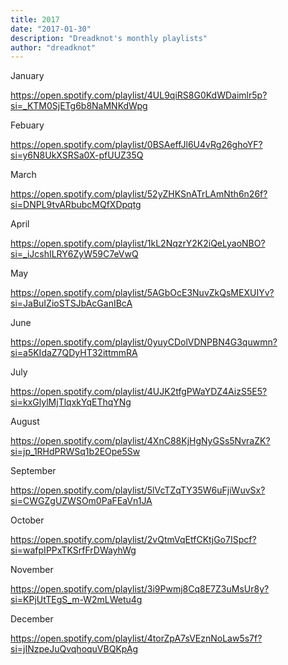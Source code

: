```yaml
---
title: 2017
date: "2017-01-30"
description: "Dreadknot's monthly playlists"
author: "dreadknot"
---
```


January

https://open.spotify.com/playlist/4UL9qiRS8G0KdWDaimlr5p?si=_KTM0SjETg6b8NaMNKdWpg

Febuary

https://open.spotify.com/playlist/0BSAeffJl6U4vRg26ghoYF?si=y6N8UkXSRSa0X-pfUUZ35Q

March

https://open.spotify.com/playlist/52yZHKSnATrLAmNth6n26f?si=DNPL9tvARbubcMQfXDpqtg

April

https://open.spotify.com/playlist/1kL2NqzrY2K2iQeLyaoNBO?si=_iJcshILRY6ZyW59C7eVwQ

May

https://open.spotify.com/playlist/5AGbOcE3NuvZkQsMEXUIYv?si=JaBuIZioSTSJbAcGanIBcA

June

https://open.spotify.com/playlist/0yuyCDolVDNPBN4G3quwmn?si=a5KIdaZ7QDyHT32ittmmRA

July

https://open.spotify.com/playlist/4UJK2tfgPWaYDZ4AizS5E5?si=kxGlylMjTlqxkYqEThqYNg

August

https://open.spotify.com/playlist/4XnC88KjHgNyGSs5NvraZK?si=jp_1RHdPRWSq1b2EOpe5Sw

September

https://open.spotify.com/playlist/5lVcTZqTY35W6uFjiWuvSx?si=CWGZgUZWSOm0PaFEaVn1JA

October

https://open.spotify.com/playlist/2vQtmVqEtfCKtjGo7ISpcf?si=wafpIPPxTKSrfFrDWayhWg

November

https://open.spotify.com/playlist/3i9Pwmj8Cq8E7Z3uMsUr8y?si=KPjUtTEgS_m-W2mLWetu4g

December

https://open.spotify.com/playlist/4torZpA7sVEznNoLaw5s7f?si=jINzpeJuQvqhoquVBQKpAg